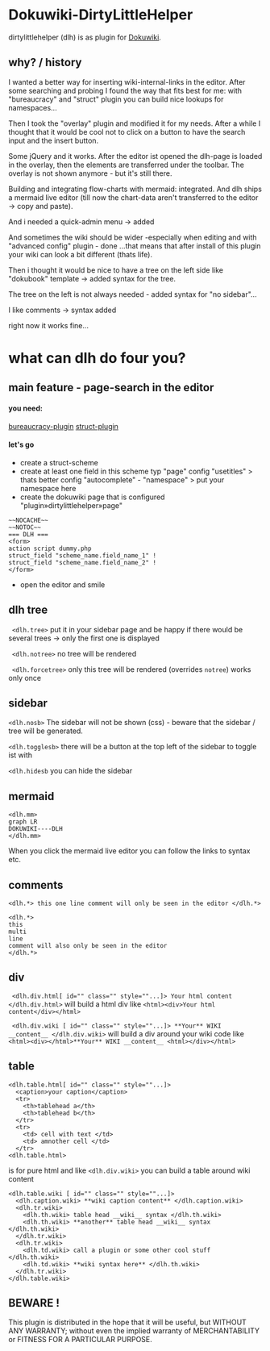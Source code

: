 # Dokuwiki-DirtyLittleHelper

dirtylittlehelper (dlh) is as plugin for  [Dokuwiki](https://www.dokuwiki.org). 

## why? / history
I wanted a better way for inserting wiki-internal-links in the editor. After some searching and probing I found the way that fits best for me: with "bureaucracy" and "struct" plugin  you can build nice lookups for namespaces... 

Then I took the "overlay" plugin and modified it for my needs. After a while I thought that it would be cool not to click on a button to have the search input and the insert button.

Some jQuery and it works. After the editor ist opened the dlh-page is loaded in the overlay, then the elements are transferred under the toolbar. The overlay is not shown anymore - but it's still there.

Building and integrating flow-charts with mermaid: integrated. And dlh ships a mermaid live editor (till now the chart-data aren't transferred to the editor -> copy and paste).

And i needed a quick-admin menu -> added

And sometimes the wiki should be wider -especially when editing and with "advanced config" plugin - done ...that means that after install of this plugin your wiki can look a bit different (thats life).

Then i thought it would be nice to have a tree on the left side like "dokubook" template  -> added syntax for the tree.

The tree on the left is not always needed - added syntax for "no sidebar"...

I like comments -> syntax added

right now it works fine...

# what can dlh do four you?

## main feature - page-search in the editor
#### you need:
[bureaucracy-plugin](https://www.dokuwiki.org/plugin:bureaucracy)
[struct-plugin](https://www.dokuwiki.org/plugin:bureaucracy)

#### let's go
- create a struct-scheme 
- create at least one field in this scheme
typ "page"
config "usetitles" > thats better
config "autocomplete" - "namespace" > put your namespace here
- create the dokuwiki page that is configured  "plugin»dirtylittlehelper»page"
````
~~NOCACHE~~
~~NOTOC~~
=== DLH ===
<form>
action script dummy.php
struct_field "scheme_name.field_name_1" !
struct_field "scheme_name.field_name_2" !
</form>
````
- open the editor and smile

## dlh tree
```` <dlh.tree>````
put it in your sidebar page and be happy
if there would be several trees -> only the first one is displayed

```` <dlh.notree>````
no tree will be rendered

```` <dlh.forcetree>````
only this tree will be rendered (overrides ````notree````)
works only once



## sidebar
```` <dlh.nosb> ````
The sidebar will not be shown (css) - beware that the sidebar / tree will be generated.

```` <dlh.togglesb> ````
there will be a button at the top left of the sidebar to toggle ist
with 

```` <dlh.hidesb ```` 
you can hide the sidebar


## mermaid
````
<dlh.mm>
graph LR
DOKUWIKI----DLH
</dlh.mm>
````
When you click the mermaid live editor you can follow the links to syntax etc.

## comments
````
<dlh.*> this one line comment will only be seen in the editor </dlh.*>

<dlh.*>
this 
multi 
line 
comment will also only be seen in the editor 
</dlh.*>
````

## div

```` <dlh.div.html[ id="" class="" style=""...]> Your html content </dlh.div.html>````
will build a html div like ````<html><div>Your html content</div></html>````

```` <dlh.div.wiki [ id="" class="" style=""...]> **Your** WIKI __content__ </dlh.div.wiki>````
will build a div around your wiki code  like ````<html><div></html>**Your** WIKI __content__ <html></div></html>````

## table
```` 
<dlh.table.html[ id="" class="" style=""...]>
  <caption>your caption</caption>
  <tr>
    <th>tablehead a</th>
    <th>tablehead b</th>
  </tr>
  <tr>
    <td> cell with text </td>
    <td> amnother cell </td>
  </tr>
<dlh.table.html>
```` 

is for pure html and like ```` <dlh.div.wiki> ```` you can build a table around wiki content

```` 
<dlh.table.wiki [ id="" class="" style=""...]>
  <dlh.caption.wiki> **wiki caption content** </dlh.caption.wiki>
  <dlh.tr.wiki>
    <dlh.th.wiki> table head __wiki__ syntax </dlh.th.wiki>
    <dlh.th.wiki> **another** table head __wiki__ syntax </dlh.th.wiki>
  </dlh.tr.wiki>
  <dlh.tr.wiki>
    <dlh.td.wiki> call a plugin or some other cool stuff </dlh.th.wiki>
    <dlh.td.wiki> **wiki syntax here** </dlh.th.wiki>
  </dlh.tr.wiki>
</dlh.table.wiki>

````


## BEWARE !
This plugin is distributed in the hope that it will be useful, but WITHOUT ANY WARRANTY; without even the implied warranty of MERCHANTABILITY or FITNESS FOR A PARTICULAR PURPOSE.
